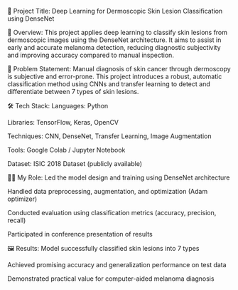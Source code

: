 📌 Project Title:
Deep Learning for Dermoscopic Skin Lesion Classification using DenseNet

🧠 Overview:
This project applies deep learning to classify skin lesions from dermoscopic images using the DenseNet architecture. It aims to assist in early and accurate melanoma detection, reducing diagnostic subjectivity and improving accuracy compared to manual inspection.

🎯 Problem Statement:
Manual diagnosis of skin cancer through dermoscopy is subjective and error-prone. This project introduces a robust, automatic classification method using CNNs and transfer learning to detect and differentiate between 7 types of skin lesions.

🛠️ Tech Stack:
Languages: Python

Libraries: TensorFlow, Keras, OpenCV

Techniques: CNN, DenseNet, Transfer Learning, Image Augmentation

Tools: Google Colab / Jupyter Notebook

Dataset: ISIC 2018 Dataset (publicly available)

👨‍💻 My Role:
Led the model design and training using DenseNet architecture

Handled data preprocessing, augmentation, and optimization (Adam optimizer)

Conducted evaluation using classification metrics (accuracy, precision, recall)

Participated in conference presentation of results

🖼️ Results:
Model successfully classified skin lesions into 7 types

Achieved promising accuracy and generalization performance on test data

Demonstrated practical value for computer-aided melanoma diagnosis
